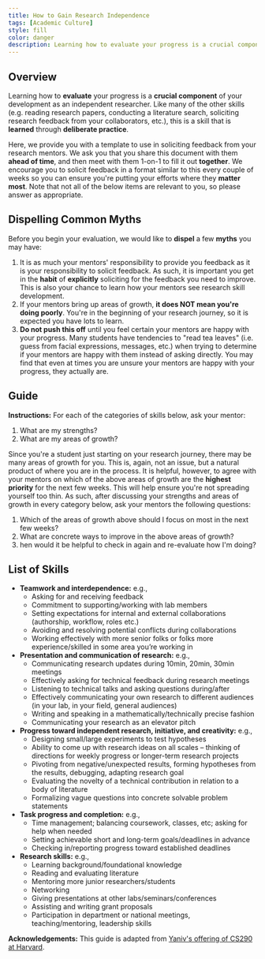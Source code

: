 ```yaml
---
title: How to Gain Research Independence
tags: [Academic Culture]
style: fill
color: danger
description: Learning how to evaluate your progress is a crucial component of your development as an independent researcher, and it is something that can be learned through practice. Here we provide you with a template to structure conversation with your mentors about your growth.
---
```



## Overview

Learning how to **evaluate** your progress is a **crucial component** of your development as an independent researcher. 
Like many of the other skills (e.g. reading research papers, conducting a literature search, soliciting research feedback from your collaborators, etc.), 
this is a skill that is **learned** through **deliberate practice**. 

Here, we provide you with a template to use in soliciting feedback from your research mentors.
We ask you that you share this document with them **ahead of time**, and then meet with them 1-on-1 to fill it out **together**. 
We encourage you to solicit feedback in a format similar to this every couple of weeks so you can ensure you're putting your efforts where they **matter most**.
Note that not all of the below items are relevant to you, so please answer as appropriate.


## Dispelling Common Myths

Before you begin your evaluation, we would like to **dispel** a few **myths** you may have:
1. It is as much your mentors' responsibility to provide you feedback as it is your responsibility to solicit feedback. As such, it is important you get in the **habit** of **explicitly** soliciting for the feedback you need to improve. This is also your chance to learn how your mentors see research skill development.
2. If your mentors bring up areas of growth, **it does NOT mean you're doing poorly**. You're in the beginning of your research journey, so it is expected you have lots to learn.
3. **Do not push this off** until you feel certain your mentors are happy with your progress. Many students have tendencies to "read tea leaves" (i.e. guess from facial expressions, messages, etc.) when trying to determine if your mentors are happy with them instead of asking directly. You may find that even at times you are unsure your mentors are happy with your progress, they actually are. 


## Guide

**Instructions:** For each of the categories of skills below, ask your mentor:
1. What are my strengths?
2. What are my areas of growth?

Since you're a student just starting on your research journey, there may be many areas of growth for you. 
This is, again, not an issue, but a natural product of where you are in the process. 
It is helpful, however, to agree with your mentors on which of the above areas of growth are the **highest priority** for the next few weeks. 
This will help ensure you're not spreading yourself too thin. 
As such, after discussing your strengths and areas of growth in every category below, ask your mentors the following questions:
1. Which of the areas of growth above should I focus on most in the next few weeks?
2. What are concrete ways to improve in the above areas of growth?
3. hen would it be helpful to check in again and re-evaluate how I'm doing?


## List of Skills

* **Teamwork and interdependence:** e.g.,
  * Asking for and receiving feedback 
  * Commitment to supporting/working with lab members
  * Setting expectations for internal and external collaborations (authorship, workflow, roles etc.)
  * Avoiding and resolving potential conflicts during collaborations
  * Working effectively with more senior folks or folks more experience/skilled in some area you’re working in
* **Presentation and communication of research:** e.g.,
  * Communicating research updates during 10min, 20min, 30min meetings
  * Effectively asking for technical feedback during research meetings
  * Listening to technical talks and asking questions during/after
  * Effectively communicating your own research to different audiences (in your lab, in your field, general audiences)
  * Writing and speaking in a mathematically/technically precise fashion
  * Communicating your research as an elevator pitch
* **Progress toward independent research, initiative, and creativity:** e.g.,
  * Designing small/large experiments to test hypotheses
  * Ability to come up with research ideas on all scales – thinking of directions for weekly progress or longer-term research projects
  * Pivoting from negative/unexpected results, forming hypotheses from the results, debugging, adapting research goal
  * Evaluating the novelty of a technical contribution in relation to a body of literature
  * Formalizing vague questions into concrete solvable problem statements
* **Task progress and completion:** e.g.,
  * Time management; balancing coursework, classes, etc; asking for help when needed
  * Setting achievable short and long-term goals/deadlines in advance 
  * Checking in/reporting progress toward established deadlines 
* **Research skills:** e.g.,
  * Learning background/foundational knowledge
  * Reading and evaluating literature
  * Mentoring more junior researchers/students
  * Networking 
  * Giving presentations at other labs/seminars/conferences
  * Assisting and writing grant proposals
  * Participation in department or national meetings, teaching/mentoring, leadership skills



**Acknowledgements:** This guide is adapted from [Yaniv's offering of CS290 at Harvard](https://yanivyacoby.github.io/harvard-cs290).

